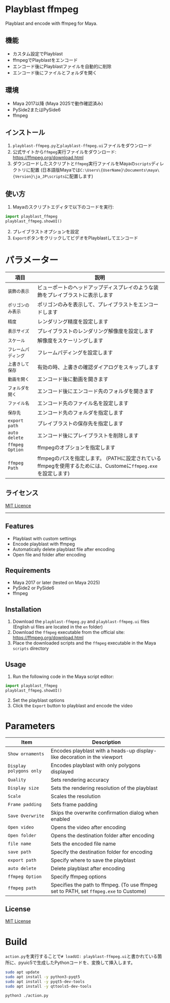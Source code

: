 # Playblast ffmpeg
Playblast and encode with ffmpeg for Maya.

## 機能
- カスタム設定でPlayblast
- ffmpegでPlayblastをエンコード
- エンコード後にPlayblastファイルを自動的に削除
- エンコード後にファイルとフォルダを開く

## 環境
- Maya 2017以降 (Maya 2025で動作確認済み)
- PySide2またはPySide6
- ffmpeg

## インストール
1. `playblast-ffmpeg.py`と`playblast-ffmpeg.ui`ファイルをダウンロード
2. 公式サイトから`ffmpeg`実行ファイルをダウンロード: https://ffmpeg.org/download.html
3. ダウンロードしたスクリプトと`ffmpeg`実行ファイルをMayaの`scripts`ディレクトリに配置
(日本語版Mayaでは`C:\Users\{UserName}\Documents\maya\{Version}\ja_JP\scripts`に配置します)

## 使い方
1. Mayaのスクリプトエディタで以下のコードを実行:
```python
import playblast_ffmpeg
playblast_ffmpeg.showUI()
```
2. プレイブラストオプションを設定
3. `Export`ボタンをクリックしてビデオをPlayblastしてエンコード

# パラメーター
| 項目 | 説明 |
| --- | --- |
| `装飾の表示` | ビューポートのヘッドアップディスプレイのような装飾をプレイブラストに表示します |
| `ポリゴンのみ表示` | ポリゴンのみを表示して、プレイブラストをエンコードします |
| `精度` | レンダリング精度を設定します |
| `表示サイズ` | プレイブラストのレンダリング解像度を設定します |
| `スケール` | 解像度をスケーリングします |
| `フレームパディング` | フレームパディングを設定します |
| `上書きして保存` | 有効の時、上書きの確認ダイアログをスキップします |
| `動画を開く` | エンコード後に動画を開きます |
| `フォルダを開く` | エンコード後にエンコード先のフォルダを開きます |
| `ファイル名` | エンコード先のファイル名を設定します |
| `保存先` | エンコード先のフォルダを指定します |
| `export path` | プレイブラストの保存先を指定します |
| `auto delete` | エンコード後にプレイブラストを削除します |
| `ffmpeg Option` | ffmpegのオプションを指定します |
| `ffmpeg Path` | ffmpegのパスを指定します。 (PATHに設定されているffmpegを使用するためには、Customeに`ffmpeg.exe`を設定します) |

## ライセンス
[MIT Licence](LICENCE.md)

---

## Features
- Playblast with custom settings
- Encode playblast with ffmpeg
- Automatically delete playblast file after encoding
- Open file and folder after encoding

## Requirements
- Maya 2017 or later (tested on Maya 2025)
- PySide2 or PySide6
- ffmpeg

## Installation
1. Download the `playblast-ffmpeg.py` and `playblast-ffmpeg.ui` files
(English ui files are located in the `en` folder)
2. Download the `ffmpeg` executable from the official site: https://ffmpeg.org/download.html
3. Place the downloaded scripts and the `ffmpeg` executable in the Maya `scripts` directory

## Usage
1. Run the following code in the Maya script editor:
```python
import playblast_ffmpeg
playblast_ffmpeg.showUI()
```
2. Set the playblast options
3. Click the `Export` button to playblast and encode the video

# Parameters
| Item | Description |
| --- | --- |
| `Show ornaments` | Encodes playblast with a heads-up display-like decoration in the viewport |
| `Display polygons only` | Encodes playblast with only polygons displayed |
| `Quality` | Sets rendering accuracy |
| `Display size` | Sets the rendering resolution of the playblast |
| `Scale` | Scales the resolution |
| `Frame padding` | Sets frame padding |
| `Save Overwrite` | Skips the overwrite confirmation dialog when enabled |
| `Open video` | Opens the video after encoding |
| `Open folder` | Opens the destination folder after encoding |
| `file name` | Sets the encoded file name |
| `save path` | Specify the destination folder for encoding |
| `export path` | Specify where to save the playblast |
| `auto delete` | Delete playblast after encoding |
| `ffmpeg Option` | Specify ffmpeg options |
| `ffmpeg path` | Specifies the path to ffmpeg. (To use ffmpeg set to PATH, set `ffmpeg.exe` to Custome) |

## License
[MIT License](LICENCE.md)


# Build
`action.py`を実行することで`# loadUI: playblast-ffmpeg.ui`と書かれている箇所に、pyuic5で生成したPythonコードを、変換して挿入します。
```bash
sudo apt update
sudo apt install -y python3-pyqt5
sudo apt install -y pyqt5-dev-tools
sudo apt install -y qttools5-dev-tools

python3 ./action.py
```
